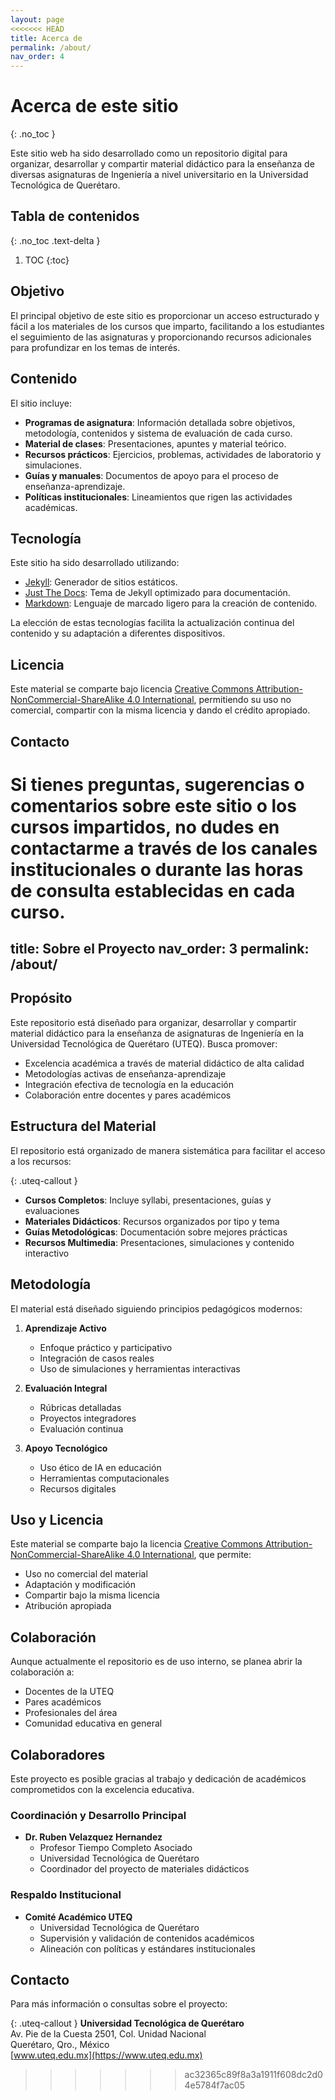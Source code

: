 ```yaml
---
layout: page
<<<<<<< HEAD
title: Acerca de
permalink: /about/
nav_order: 4
---
```


# Acerca de este sitio
{: .no_toc }

Este sitio web ha sido desarrollado como un repositorio digital para organizar, desarrollar y compartir material didáctico para la enseñanza de diversas asignaturas de Ingeniería a nivel universitario en la Universidad Tecnológica de Querétaro.

## Tabla de contenidos
{: .no_toc .text-delta }

1. TOC
{:toc}

## Objetivo

El principal objetivo de este sitio es proporcionar un acceso estructurado y fácil a los materiales de los cursos que imparto, facilitando a los estudiantes el seguimiento de las asignaturas y proporcionando recursos adicionales para profundizar en los temas de interés.

## Contenido

El sitio incluye:

- **Programas de asignatura**: Información detallada sobre objetivos, metodología, contenidos y sistema de evaluación de cada curso.
- **Material de clases**: Presentaciones, apuntes y material teórico.
- **Recursos prácticos**: Ejercicios, problemas, actividades de laboratorio y simulaciones.
- **Guías y manuales**: Documentos de apoyo para el proceso de enseñanza-aprendizaje.
- **Políticas institucionales**: Lineamientos que rigen las actividades académicas.

## Tecnología

Este sitio ha sido desarrollado utilizando:

- [Jekyll](https://jekyllrb.com/): Generador de sitios estáticos.
- [Just The Docs](https://just-the-docs.github.io/just-the-docs/): Tema de Jekyll optimizado para documentación.
- [Markdown](https://www.markdownguide.org/): Lenguaje de marcado ligero para la creación de contenido.

La elección de estas tecnologías facilita la actualización continua del contenido y su adaptación a diferentes dispositivos.

## Licencia

Este material se comparte bajo licencia [Creative Commons Attribution-NonCommercial-ShareAlike 4.0 International](https://creativecommons.org/licenses/by-nc-sa/4.0/), permitiendo su uso no comercial, compartir con la misma licencia y dando el crédito apropiado.

## Contacto

Si tienes preguntas, sugerencias o comentarios sobre este sitio o los cursos impartidos, no dudes en contactarme a través de los canales institucionales o durante las horas de consulta establecidas en cada curso. 
=======
title: Sobre el Proyecto
nav_order: 3
permalink: /about/
---

## Propósito

Este repositorio está diseñado para organizar, desarrollar y compartir material didáctico para la enseñanza de asignaturas de Ingeniería en la Universidad Tecnológica de Querétaro (UTEQ). Busca promover:

- Excelencia académica a través de material didáctico de alta calidad
- Metodologías activas de enseñanza-aprendizaje
- Integración efectiva de tecnología en la educación
- Colaboración entre docentes y pares académicos

## Estructura del Material

El repositorio está organizado de manera sistemática para facilitar el acceso a los recursos:

{: .uteq-callout }
- **Cursos Completos**: Incluye syllabi, presentaciones, guías y evaluaciones
- **Materiales Didácticos**: Recursos organizados por tipo y tema
- **Guías Metodológicas**: Documentación sobre mejores prácticas
- **Recursos Multimedia**: Presentaciones, simulaciones y contenido interactivo

## Metodología

El material está diseñado siguiendo principios pedagógicos modernos:

1. **Aprendizaje Activo**
   - Enfoque práctico y participativo
   - Integración de casos reales
   - Uso de simulaciones y herramientas interactivas

2. **Evaluación Integral**
   - Rúbricas detalladas
   - Proyectos integradores
   - Evaluación continua

3. **Apoyo Tecnológico**
   - Uso ético de IA en educación
   - Herramientas computacionales
   - Recursos digitales

## Uso y Licencia

Este material se comparte bajo la licencia [Creative Commons Attribution-NonCommercial-ShareAlike 4.0 International](https://creativecommons.org/licenses/by-nc-sa/4.0/), que permite:

- Uso no comercial del material
- Adaptación y modificación
- Compartir bajo la misma licencia
- Atribución apropiada

## Colaboración

Aunque actualmente el repositorio es de uso interno, se planea abrir la colaboración a:

- Docentes de la UTEQ
- Pares académicos
- Profesionales del área
- Comunidad educativa en general

## Colaboradores

Este proyecto es posible gracias al trabajo y dedicación de académicos comprometidos con la excelencia educativa.

### Coordinación y Desarrollo Principal

- **Dr. Ruben Velazquez Hernandez**
  - Profesor Tiempo Completo Asociado 
  - Universidad Tecnológica de Querétaro
  - Coordinador del proyecto de materiales didácticos

### Respaldo Institucional

- **Comité Académico UTEQ**
  - Universidad Tecnológica de Querétaro
  - Supervisión y validación de contenidos académicos
  - Alineación con políticas y estándares institucionales

## Contacto

Para más información o consultas sobre el proyecto:

{: .uteq-callout }
**Universidad Tecnológica de Querétaro**  
Av. Pie de la Cuesta 2501, Col. Unidad Nacional  
Querétaro, Qro., México  
[www.uteq.edu.mx](https://www.uteq.edu.mx)
>>>>>>> ac32365c89f8a3a1911f608dc2d04e5784f7ac05
